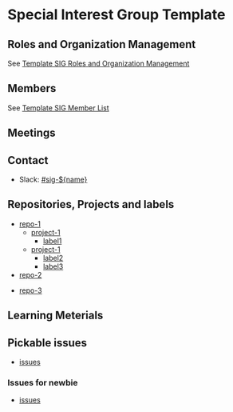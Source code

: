 <!--
The Special Interest Group Template is a template for starting new special interest groups in the GitHub organizations owned by PingCAP.  All special interest group, at minimum, must have the following files:

* a `README.md` outlining the module that the SIG is responsible for, and the way this SIG is organized
* a `roles-and-organization-management.md` outlining the responsibilities or institution specific to this SIG, as well as those that differ from [SIG Governance](sig-governance.md)
* a `membership.md` with members of this SIG listed

-->

# Special Interest Group Template

<!--
 Outline the module that this SIG is responsible for, and a brief introduction to the module.
-->

## Roles and Organization Management

<!--Link to the `roles-and-organization-management.md` file -->

See [Template SIG Roles and Organization Management](./roles-and-organization-management.md)

## Members

<!--Link to the `membership.md` file -->

See [Template SIG Member List](membership.md)

## Meetings

<!--
* Regular SIG Meeting: [Mondays at 13:00 PT (Pacific Time)] (bi-weekly). [Convert to your timezone](http://www.thetimezoneconverter.com/?t=13:00&tz=PT%20%28Pacific%20Time%29).
* Meeting Zoom: Link your Meeting zoom here
* meeting Notes: Link your meeting notes here (public Google Doc)
-->

## Contact

* Slack: [#sig-${name}](https://pingcap.com/tidbslack)

## Repositories, Projects and labels

- [repo-1](Github-link-of-repo)
  - [project-1](Github-link-of-project-1)
    - [label1](xx)
  - [project-1](Github-link-of-project-2)
    - [label2](xx)
    - [label3](xxx)
- [repo-2](Github-link-of-repo)
<!--if the whole repo belongs to this SIG, the informantion for projects and labels are optional -->
- [repo-3](Github-link-of-repo)

## Learning Meterials

<!-- Put the published documents of this Special Interest Group here -->

## Pickable issues

- [issues](issues-with-label-`sig-label`)

### Issues for newbie

- [issues](issues-with-labels-`good-first-issue`-and-`sig-label`)

